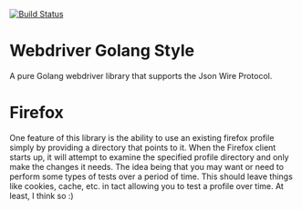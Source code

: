 [![Build Status](https://circleci.com/gh/jduckett/webdriver.png?circle-token=:circle-token)](https://circleci.com/gh/jduckett/webdriver)

# Webdriver Golang Style
A pure Golang webdriver library that supports the Json Wire Protocol.

# Firefox
One feature of this library is the ability to use an existing firefox profile simply by providing a directory that points to it.  When the Firefox client starts up, it will attempt to examine the specified profile
directory and only make the changes it needs.  The idea being that you may want or need to perform some types
of tests over a period of time.  This should leave things like cookies, cache, etc. in tact allowing you to test
a profile over time.  At least, I think so :)

